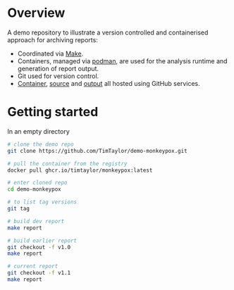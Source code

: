 # Overview
A demo repository to illustrate a version controlled and containerised approach
for archiving reports:

- Coordinated via [Make](https://www.gnu.org/software/make/).
- Containers, managed via [podman](https://docs.podman.io/en/latest/), are used
  for the analysis runtime and generation of report output.
- Git used for version control.
- [Container](https://github.com/TimTaylor/demo-monkeypox/pkgs/container/monkeypox/35977654?tag=latest),
  [source](https://github.com/TimTaylor/demo-monkeypox) and
  [output](https://timtaylor.github.io/demo-monkeypox/) all hosted using GitHub
  services.
  
# Getting started
In an empty directory
```bash
# clone the demo repo
git clone https://github.com/TimTaylor/demo-monkeypox.git

# pull the container from the registry
docker pull ghcr.io/timtaylor/monkeypox:latest

# enter cloned repo
cd demo-monkeypox

# to list tag versions 
git tag

# build dev report
make report

# build earlier report
git checkout -f v1.0
make report

# current report
git checkout -f v1.1
make report

```
